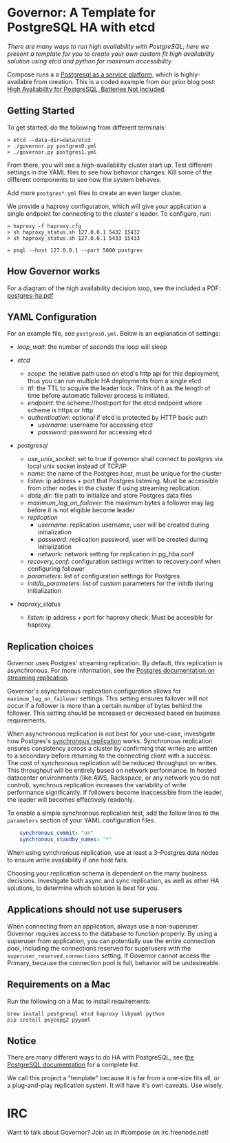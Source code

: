 # Governor: A Template for PostgreSQL HA with etcd

*There are many ways to run high availability with PostgreSQL; here we present a template for you to create your own custom fit high availability solution using etcd and python for maximum accessibility.*

Compose runs a a [Postgresql as a service platform](https://www.compose.io/postgresql), which is highly-available from creation.  This is a coded example from our prior blog post: [High Availability for PostgreSQL, Batteries Not Included](https://blog.compose.io/high-availability-for-postgresql-batteries-not-included/).

## Getting Started
To get started, do the following from different terminals:

```
> etcd --data-dir=data/etcd
> ./governor.py postgres0.yml
> ./governor.py postgres1.yml
```

From there, you will see a high-availability cluster start up. Test
different settings in the YAML files to see how behavior changes.  Kill
some of the different components to see how the system behaves.

Add more `postgres*.yml` files to create an even larger cluster.

We provide a haproxy configuration, which will give your application a single endpoint for connecting to the cluster's leader.  To configure, run:

```
> haproxy -f haproxy.cfg
> sh haproxy_status.sh 127.0.0.1 5432 15432
> sh haproxy_status.sh 127.0.0.1 5433 15433
```

```
> psql --host 127.0.0.1 --port 5000 postgres
```

## How Governor works

For a diagram of the high availability decision loop, see the included a PDF: [postgres-ha.pdf](https://github.com/compose/template-etcd-based-postgres-ha/blob/master/postgres-ha.pdf)

## YAML Configuration

For an example file, see `postgres0.yml`.  Below is an explanation of settings:

* *loop_wait*: the number of seconds the loop will sleep

* *etcd*
  * *scope*: the relative path used on etcd's http api for this deployment, thus you can run multiple HA deployments from a single etcd
  * *ttl*: the TTL to acquire the leader lock.  Think of it as the length of time before automatic failover process is initiated.
  * *endpoint*: the scheme://host:port for the etcd endpoint where scheme is https or http
  * *authentication*: optional if etcd is protected by HTTP basic auth
    * *username*: username for accessing etcd
    * *password*: password for accessing etcd

* *postgresql*
  * *use_unix_socket*: set to true if governor shall connect to postgres via local unix socket instead of TCP/IP
  * *name*: the name of the Postgres host, must be unique for the cluster
  * *listen*: ip address + port that Postgres listening. Must be accessible from other nodes in the cluster if using streaming replication.
  * *data_dir*: file path to initialize and store Postgres data files
  * *maximum_lag_on_failover*: the maximum bytes a follower may lag before it is not eligible become leader
  * *replication*
    * *username*: replication username, user will be created during initialization
    * *password*: replication password, user will be created during initialization
    * *network*: network setting for replication in pg_hba.conf
  * *recovery_conf*: configuration settings written to recovery.conf when configuring follower
  * *parameters*: list of configuration settings for Postgres
  * *initdb_parameters*: list of custom parameters for the initdb during initialization

* *haproxy_status*
  * *listen*: ip address + port for haproxy check. Must be accesible for haproxy.

## Replication choices

Governor uses Postgres' streaming replication.  By default, this replication is asynchronous.  For more information, see the [Postgres documentation on streaming replication](http://www.postgresql.org/docs/current/static/warm-standby.html#STREAMING-REPLICATION). 

Governor's asynchronous replication configuration allows for `maximum_lag_on_failover` settings. This setting ensures failover will not occur if a follower is more than a certain number of bytes behind the follower.  This setting should be increased or decreased based on business requirements.

When asynchronous replication is not best for your use-case, investigate how Postgres's [synchronous replication](http://www.postgresql.org/docs/current/static/warm-standby.html#SYNCHRONOUS-REPLICATION) works.  Synchronous replication ensures consistency across a cluster by confirming that writes are written to a secondary before returning to the connecting client with a success.  The cost of synchronous replication will be reduced throughput on writes.  This throughput will be entirely based on network performance.  In hosted datacenter environments (like AWS, Rackspace, or any network you do not control), synchrous replication increases the variability of write performance significantly.  If followers become inaccessible from the leader, the leader will becomes effectively readonly.

To enable a simple synchronous replication test, add the follow lines to the `parameters` section of your YAML configuration files.

```YAML
    synchronous_commit: "on"
    synchronous_standby_names: "*"
```

When using synchronous replication, use at least a 3-Postgres data nodes to ensure write availability if one host fails.

Choosing your replication schema is dependent on the many business decisions.  Investigate both async and sync replication, as well as other HA solutions, to determine which solution is best for you.

## Applications should not use superusers

When connecting from an application, always use a non-superuser. Governor requires access to the database to function properly.  By using a superuser from application, you can potentially use the entire connection pool, including the connections reserved for superusers with the `superuser_reserved_connections` setting. If Governor cannot access the Primary, because the connection pool is full, behavior will be undesireable.

## Requirements on a Mac

Run the following on a Mac to install requirements:

```
brew install postgresql etcd haproxy libyaml python
pip install psycopg2 pyyaml
```

## Notice

There are many different ways to do HA with PostgreSQL, see [the
PostgreSQL documentation](https://wiki.postgresql.org/wiki/Replication,_Clustering,_and_Connection_Pooling) for a complete list.

We call this project a "template" because it is far from a one-size fits
all, or a plug-and-play replication system.  It will have it's own
caveats.  Use wisely.

IRC
=========
Want to talk about Governor? Join us in #compose on irc.freenode.net!
